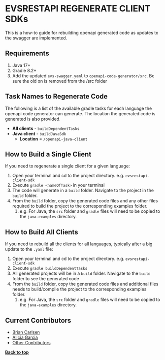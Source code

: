 <a name="top" />

EVSRESTAPI REGENERATE CLIENT SDKs
==================================
This is a how-to guide for rebuilding openapi generated code as updates to the swagger are implemented.

## Requirements

1. Java 17+
2. Gradle 8.2+
3. Add the updated `evs-swagger.yaml` to `openapi-code-generator/src`. Be sure the old on is removed from the /src
   folder

## Task Names to Regenerate Code

The following is a list of the available gradle tasks for each language the openapi code generator can generate. The
location the generated code is generated is also provided.

* **All clients** - `buildDependentTasks`
* **Java client** - `buildJavaSdk`
    * **Location** = `/openapi-java-client`

## How to Build a Single Client

If you need to regenerate a single client for a given language:

1. Open your terminal and cd to the project directory. e.g. `evsrestapi-client-sdk`
2. Execute `gradle <nameOfTask>` in your terminal
3. The code will generate in a `build` folder. Navigate to the project in the `build` folder.
4. From the `build` folder, copy the generated code files and any other files required to build the project to the
   corresponding examples folder. 
   1. e.g. For Java, the `src` folder and `gradle` files will need to be copied to the
      `java-examples` directory.

## How to Build All Clients

If you need to rebuild all the clients for all languages, typically after a big update to the `.yaml` file:

1. Open your terminal and cd to the project directory. e.g. `evsrestapi-client-sdk`
2. Execute `gradle buildDependentTasks`
3. All generated projects will be in a `build` folder. Navigate to the `build` folder to see the generated code
4. From the `build` folder, copy the generated code files and additional files needs to build/compile the project to the
   corresponding examples folder. 
    1. e.g. For Java, the `src` folder and `gradle` files will need to be copied to the
       `java-examples` directory.

## Current Contributors

- [Brian Carlsen](https://github.com/bcarlsenca)
- [Alicia Garcia](https://github.com/gaaliciA1990)
- [Other Contributors](https://github.com/NCIEVS/evsrestapi-client-SDK/graphs/contributors)

**[Back to top](#evsrestapi-generate-client-code)**